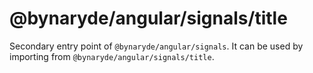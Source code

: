 # @bynaryde/angular/signals/title

Secondary entry point of `@bynaryde/angular/signals`. It can be used by importing from `@bynaryde/angular/signals/title`.

